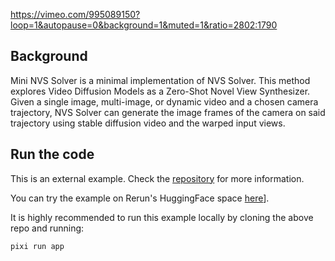 <!--[metadata]
title = "Mini NVS Solver"
tags = ["2D", "3D", "HuggingFace", "Depth", "Pinhole camera", "Diffusion"]
source = "https://github.com/pablovela5620/mini-nvs-solver"
thumbnail = "https://static.rerun.io/mini-nvs-solver-thumbnail/9a9cadb7a5a3beeabbdc2f4490532c1b24765dd2/480w.png"
thumbnail_dimensions = [480, 480]
-->


https://vimeo.com/995089150?loop=1&autopause=0&background=1&muted=1&ratio=2802:1790

## Background
Mini NVS Solver is a minimal implementation of NVS Solver. This method explores Video Diffusion Models as a Zero-Shot Novel View Synthesizer.
Given a single image, multi-image, or dynamic video and a chosen camera trajectory, NVS Solver can generate the image frames of the camera on said trajectory using stable diffusion video and the warped input views.

## Run the code
This is an external example. Check the [repository](https://github.com/pablovela5620/mini-nvs-solver) for more information.

You can try the example on Rerun's HuggingFace space [here](https://huggingface.co/spaces/pablovela5620/mini-nvs-solver)].

It is highly recommended to run this example locally by cloning the above repo and running:
```
pixi run app
```
